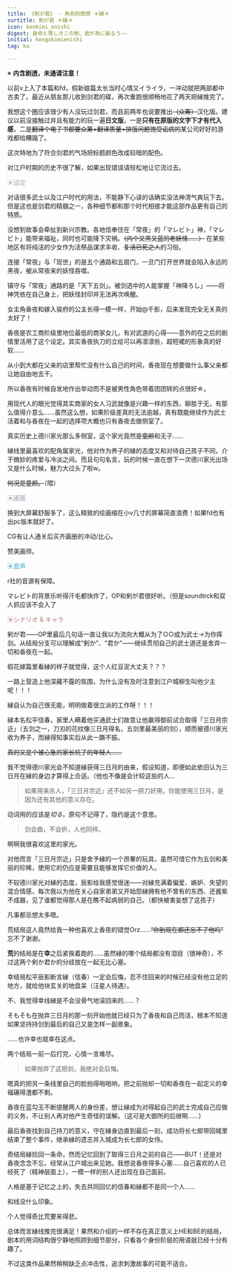 ```yaml
---
title: 《剣が君》 - 角色别感想 ＊縁＊
surtitle: 剣が君 ＊縁＊
icon: kenkimi_enishi
digest: 身命と等しきこの剣、君が為に振るう——
initial: kengakimienishi
tag: ka

---
```


※ **内含剧透，未通请注意！**

以前v上入了本篇和fd，假新娘篇太长当时心情又イライラ，一冲动就把两部都中古卖了。最近从朋友那儿收到剑君的碟，再次重跑很顺畅地花了两天把縁推完了。

我想这个圈应该很少有人没玩过剑君，而且前两年也说要推出~~（众筹）~~汉化版。建议以前没接触过并且有能力的玩一遍**日文版**，一是**只有在原版的文字下才有代入感**，二是~~翻译个电子书都要众筹+翻译质量+排版问题饱受诟病的~~某公司好好的游戏都给糟蹋了。

这次特地为了符合剑君的气场把标题颜色改成较暗的配色。

对江户时期的历史不很了解，如果出现错误请轻松地让它流过去。

<font color="#94ABA7">▣设定</font>

对话很多武士以及江户时代的用法，不能静下心读的话确实没法神清气爽玩下去。但是这也是剑君的精髓之一，各种细节都和那个时代相接才能这部作品更有自己的特质。

没想到故事会牵扯到新兴宗教。各地信奉住在「常夜」的「マレビト」神，「マレビト」能带来福祉，同时也可能降下灾祸。~~（内个又黑又蓝的老妖怪……）~~ 在某些地区有将纯洁的少女作为活祭品谋求丰收、~~复活已死之人~~的习俗。

连接「常夜」与「现世」的是五个通路和五扇门，一旦门打开世界就会陷入永远的黑夜，被从常夜来的妖怪吞噬。

镇守与「常夜」通路的是「天下五剑」。被剑选中的人能掌握「神降ろし」——将神凭依在自己身上，把妖怪封印并无法再次唤醒。

女主角香夜和嫁入骏府的公主长得一模一样，开始@千影，后来发现完全无关真的太好了！

香夜是农工商阶级里地位最低的商家女儿，有对武道的心得——意外的在之后的剧情里活用了这个设定。其实香夜执刀的立绘可以再凛凛些，超短裙的形象真的好软……

从小到大都在父亲的店里帮忙没有什么自己的时间，香夜现在想要做什么事父亲都让她自由地去干。

所以香夜有时候自发地作出举动而不是被男性角色带着团团转的点很好☆。

用现代人的眼光觉得其实商家的女人习武就像是兴趣一样的东西，聊胜于无，有那么值得介意么……虽然这么想，如果阶级差真的无法逾越，真有既能继续作为武士活着和与香夜在一起的选择项大概也只有香夜去做侧室了。

真实历史上德川家光那么多侧室，这个家光竟然是~~童颜~~和无子……

縁线里最喜欢的配角属家光，他对作为养子的縁的态度又和对待自己孩子不同，介于微妙的疼爱与冷淡之间。而且句句名言，玩的时候一直在想下一次德川家光出场又是什么时候，魅力大过头了啦w。

~~何况是童颜。~~（喂）

<font color="#9F94AB">▣画面</font>

换到大屏幕舒服多了，这么精致的绘画缩在小v几寸的屏幕简直浪费！如果fd也有出pc版本就好了。

CG有让人通关后买齐画册的冲动/比心。

赞美画师。

<font color="#36A5C8">▣音声</font>

r社的音源有保障。

マレビト的背景乐听得汗毛都快炸了，OP和剣が君很好听。（但是soundtrck和双人抓应该不会入了

<font color="#B47B7B">▣シナリオ & キャラ</font>

剣が君——OP里最后几句话一直让我以为流向大概从为了○○成为武士→为你挥剑。从结局分支可以理解成“剣か”、“君か”——继续贯彻自己的武士道还是舍弃一切和香夜在一起。

假花嫁篇里看縁的样子就觉得，这个人红豆泥大丈夫？？？

一路上营造上他深藏不露的氛围，为什么没有及时注意到江户城柳生叫他少主呢！！！

縁自认为自己很无能，明明做着很立派的工作呀！！！

縁本名松平信春，家里人瞒着他买通武士们故意让他赢得御前试合取得「三日月宗近」（五剑之一，刀刃的花纹像三日月得名，五剑里最美丽的剑），顺而被德川家光收为养子，而縁得知事实后从此一蹶不振。

~~真的又是个被心急的家长坑了的年轻人……~~

我不觉得德川家光会不知道縁获得三日月的由来，假设知道，即便如此依旧认为三日月在縁的身边才算得上合适。（他也不像是会计较这些的人…

> 如果用来杀人，「三日月宗近」还不如另一把刀好用，你能使用三日月，是因为还有其他的意义存在。

动词用的应该是*切る*，原句不记得了，隐约是这个意思。

> 剑会曲，不会折，人也同样。

啊啊我很喜欢这里的家光。

对他而言「三日月宗近」只是舍予縁的一个昂奢的玩具，虽然可惜它作为五剑和美丽的珍稀，使用它的仍应是需要且能够发挥它价值的人。

不较德川家光对縁的态度，辰影给我感觉很迷——对縁充满着偏爱、嫉妒、失望的混合情感，每次我以为他在关心自家弟弟又开始怨縁拥有他不曾有的东西、还酱紫不成器，见了谁都觉得那人是在瞧不起病弱的自己。（都快被害妄想了这孩子）

凡事都忌想太多嗯。

荒结局这人竟然给我一种他喜欢上香夜的错觉Orz……~~“你到现在都还忘不了他吗”~~  忘不了谢谢。

**荒**的结局是在**幸**之后紧挨着跑的……虽然縁的哪个结局都没有泪目（很神奇），不过这两个剣か君か的分歧放在一起无比心塞。

幸结局松平辰影断言縁（信春）一定会后悔，忍不住回来的时候已经没有他立足的地方，就给他块玄关的地盘呆（汪星人待遇）。

不、我觉得幸线縁是不会没骨气地滚回来的……？

そもそも在抛弃三日月的那一刻开始他就已经只为了香夜和自己而活，根本不知道如果坚持持剑到最后的自己又是怎样一副景象。

……也许幸也就幸在这点。

两个结局一前一后打完，心情一言难尽。

> 如果抛弃了这把剑，我绝对会后悔。

嗯真的把另一条线里自己的脸拍得啪啪响，把之前抛却一切和香夜在一起定义的幸福碾得渣都不剩。

香夜在蓝勾玉不断提醒两人的身份差，想让縁成为对得起自己的武士完成自己应做的义务，不让别人再对他产生奇怪的误解。（这可是大御所的后继啊……）

最后香夜找到自己持刀的意义，守在縁身边直到最后一刻，成功将长七郎带回城里结束了整个事件，继承縁的遗志并入城成为长七郎的女侍。

奇结局縁捡回一条命，然而记忆回到了取得三日月之前的自己——BUT！还是对香夜念念不忘，经常从江户城出来见她。我想说香夜得多心塞……自己喜欢的人已经死了（精神层面上），一模一样的别人还出现在自己面前。

人格是基于记忆之上的，失去共同回忆的信春和縁都不是同一个人……

和线没什么印象。

个人觉得奇比荒要来得悲。

总体而言縁线推完很满足！果然和介绍的一样不存在真正意义上HE和BE的结局，剧本的用词结构很宁静地照顾到细节部分，只看各个身份阶层的用语就已经十分有趣了。

不过这类作品果然稍稍缺乏点冲击性，追求刺激故事的可能不适合。